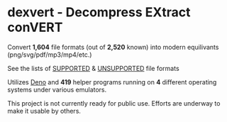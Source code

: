 # dexvert - **D**ecompress **EX**tract con**VERT**
Convert **1,604** file formats (out of **2,520** known) into modern equilivants (png/svg/pdf/mp3/mp4/etc.)

See the lists of [SUPPORTED](SUPPORTED.md) & [UNSUPPORTED](UNSUPPORTED.md) file formats

Utilizes [Deno](https://deno.land/) and **419** helper programs running on **4** different operating systems under various emulators.

This project is not currently ready for public use. Efforts are underway to make it usable by others.
